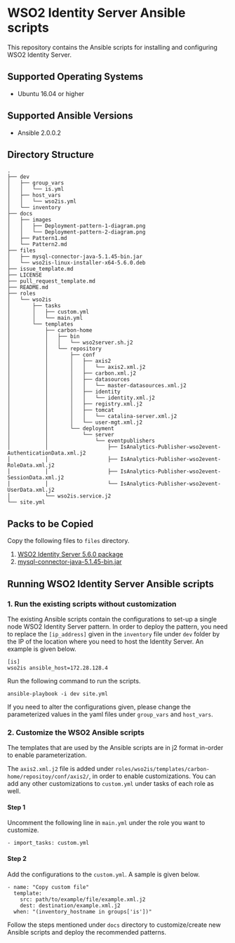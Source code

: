 # WSO2 Identity Server Ansible scripts

This repository contains the Ansible scripts for installing and configuring WSO2 Identity Server.

## Supported Operating Systems

- Ubuntu 16.04 or higher

## Supported Ansible Versions

- Ansible 2.0.0.2

## Directory Structure
```
.
├── dev
│   ├── group_vars
│   │   └── is.yml
│   ├── host_vars
│   │   └── wso2is.yml
│   └── inventory
├── docs
│   ├── images
│   │   ├── Deployment-pattern-1-diagram.png
│   │   └── Deployment-pattern-2-diagram.png
│   ├── Pattern1.md
│   └── Pattern2.md
├── files
│   ├── mysql-connector-java-5.1.45-bin.jar
│   └── wso2is-linux-installer-x64-5.6.0.deb
├── issue_template.md
├── LICENSE
├── pull_request_template.md
├── README.md
├── roles
│   └── wso2is
│       ├── tasks
│       │   ├── custom.yml
│       │   └── main.yml
│       └── templates
│           ├── carbon-home
│           │   ├── bin
│           │   │   └── wso2server.sh.j2
│           │   └── repository
│           │       ├── conf
│           │       │   ├── axis2
│           │       │   │   └── axis2.xml.j2
│           │       │   ├── carbon.xml.j2
│           │       │   ├── datasources
│           │       │   │   └── master-datasources.xml.j2
│           │       │   ├── identity
│           │       │   │   └── identity.xml.j2
│           │       │   ├── registry.xml.j2
│           │       │   ├── tomcat
│           │       │   │   └── catalina-server.xml.j2
│           │       │   └── user-mgt.xml.j2
│           │       └── deployment
│           │           └── server
│           │               └── eventpublishers
│           │                   ├── IsAnalytics-Publisher-wso2event-AuthenticationData.xml.j2
│           │                   ├── IsAnalytics-Publisher-wso2event-RoleData.xml.j2
│           │                   ├── IsAnalytics-Publisher-wso2event-SessionData.xml.j2
│           │                   └── IsAnalytics-Publisher-wso2event-UserData.xml.j2
│           └── wso2is.service.j2
└── site.yml
```

## Packs to be Copied

Copy the following files to `files` directory.

1. [WSO2 Identity Server 5.6.0 package](https://wso2.com/identity-and-access-management/install)
2. [mysql-connector-java-5.1.45-bin.jar](https://dev.mysql.com/downloads/connector/j/5.1.html)

## Running WSO2 Identity Server Ansible scripts

### 1. Run the existing scripts without customization
The existing Ansible scripts contain the configurations to set-up a single node WSO2 Identity Server pattern. In order to deploy the pattern, you need to replace the `[ip_address]` given in the `inventory` file under `dev` folder by the IP of the location where you need to host the Identity Server. An example is given below.
```
[is]
wso2is ansible_host=172.28.128.4
```

Run the following command to run the scripts.

`ansible-playbook -i dev site.yml`

If you need to alter the configurations given, please change the parameterized values in the yaml files under `group_vars` and `host_vars`.

### 2. Customize the WSO2 Ansible scripts

The templates that are used by the Ansible scripts are in j2 format in-order to enable parameterization.

The `axis2.xml.j2` file is added under `roles/wso2is/templates/carbon-home/repositoy/conf/axis2/`, in order to enable customizations. You can add any other customizations to `custom.yml` under tasks of each role as well.

#### Step 1
Uncomment the following line in `main.yml` under the role you want to customize.
```
- import_tasks: custom.yml
```

#### Step 2
Add the configurations to the `custom.yml`. A sample is given below.

```
- name: "Copy custom file"
  template:
    src: path/to/example/file/example.xml.j2
    dest: destination/example.xml.j2
  when: "(inventory_hostname in groups['is'])"
```

Follow the steps mentioned under `docs` directory to customize/create new Ansible scripts and deploy the recommended patterns.
